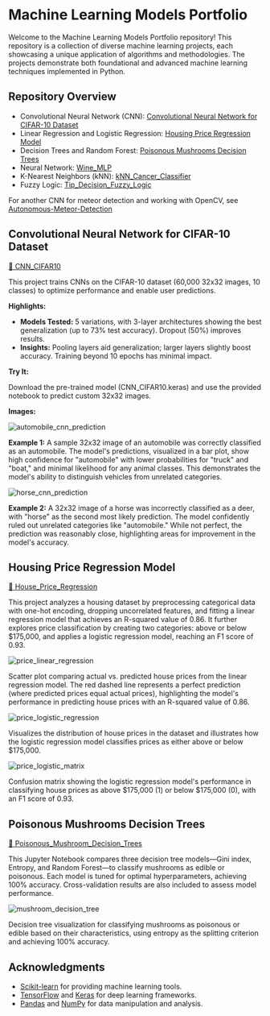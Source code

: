 # Machine Learning Models Portfolio

Welcome to the Machine Learning Models Portfolio repository! This repository is a collection of diverse machine learning projects, each showcasing a unique application of algorithms and methodologies. The projects demonstrate both foundational and advanced machine learning techniques implemented in Python.

## Repository Overview
  - Convolutional Neural Network (CNN): [Convolutional Neural Network for CIFAR-10 Dataset](https://github.com/caite21/Machine-Learning/tree/main?tab=readme-ov-file#convolutional-neural-network-for-cifar-10-dataset)
  - Linear Regression and Logistic Regression: [Housing Price Regression Model](https://github.com/caite21/Machine-Learning/tree/main?tab=readme-ov-file#housing-price-regression-model)
  - Decision Trees and Random Forest: [Poisonous Mushrooms Decision Trees](https://github.com/caite21/Machine-Learning/tree/main?tab=readme-ov-file#poisonous-mushrooms-decision-trees)
  - Neural Network: [Wine_MLP](https://github.com/caite21/Machine-Learning/blob/main/MLP_with_backprop.py)
  - K-Nearest Neighbors (kNN): [kNN_Cancer_Classifier](https://github.com/caite21/Machine-Learning/blob/main/kNN_cancer_classifier.py)
  - Fuzzy Logic: [Tip_Decision_Fuzzy_Logic](https://github.com/caite21/Machine-Learning/blob/main/tip_decision_fuzzy_logic.py)

For another CNN for meteor detection and working with OpenCV, see [Autonomous-Meteor-Detection](https://github.com/caite21/Autonomous-Meteor-Detection)


## Convolutional Neural Network for CIFAR-10 Dataset

[📁 CNN_CIFAR10](https://github.com/caite21/Machine-Learning/blob/main/CNN_CIFAR10.ipynb)

This project trains CNNs on the CIFAR-10 dataset (60,000 32x32 images, 10 classes) to optimize performance and enable user predictions.

**Highlights:**
- **Models Tested:** 5 variations, with 3-layer architectures showing the best generalization (up to 73% test accuracy). Dropout (50%) improves results.
- **Insights:** Pooling layers aid generalization; larger layers slightly boost accuracy. Training beyond 10 epochs has minimal impact.

**Try It:**

Download the pre-trained model (CNN_CIFAR10.keras) and use the provided notebook to predict custom 32x32 images.

**Images:**

![automobile_cnn_prediction](https://github.com/user-attachments/assets/27c2e2a8-debc-40b1-be35-4927b631f2e5)

**Example 1:**
A sample 32x32 image of an automobile was correctly classified as an automobile. The model's predictions, visualized in a bar plot, show high confidence for "automobile" with lower probabilities for "truck" and "boat," and minimal likelihood for any animal classes. This demonstrates the model's ability to distinguish vehicles from unrelated categories.


![horse_cnn_prediction](https://github.com/user-attachments/assets/b4d0764c-6e57-43fe-8677-ba466ef0ebb6)

**Example 2:**
A 32x32 image of a horse was incorrectly classified as a deer, with "horse" as the second most likely prediction. The model confidently ruled out unrelated categories like "automobile." While not perfect, the prediction was reasonably close, highlighting areas for improvement in the model's accuracy.



## Housing Price Regression Model

[📁 House_Price_Regression](https://github.com/caite21/Machine-Learning/blob/main/House_Price_Regression.ipynb)

This project analyzes a housing dataset by preprocessing categorical data with one-hot encoding, dropping uncorrelated features, and fitting a linear regression model that achieves an R-squared value of 0.86. It further explores price classification by creating two categories: above or below $175,000, and applies a logistic regression model, reaching an F1 score of 0.93.

![price_linear_regression](https://github.com/user-attachments/assets/9d96bcc5-4d50-4b32-8048-4cd3a13d863b)

Scatter plot comparing actual vs. predicted house prices from the linear regression model. The red dashed line represents a perfect prediction (where predicted prices equal actual prices), highlighting the model's performance in predicting house prices with an R-squared value of 0.86.

![price_logistic_regression](https://github.com/user-attachments/assets/64ea060b-7924-4a89-b9b5-8aa809878fac)

Visualizes the distribution of house prices in the dataset and illustrates how the logistic regression model classifies prices as either above or below $175,000.

![price_logistic_matrix](https://github.com/user-attachments/assets/2b838307-c458-414a-a820-bebca9705f3d)

Confusion matrix showing the logistic regression model's performance in classifying house prices as above $175,000 (1) or below $175,000 (0), with an F1 score of 0.93.


## Poisonous Mushrooms Decision Trees 

[📁 Poisonous_Mushroom_Decision_Trees](https://github.com/caite21/Machine-Learning/blob/main/Poisonous_Mushroom_Decision_Trees.ipynb)

This Jupyter Notebook compares three decision tree models—Gini index, Entropy, and Random Forest—to classify mushrooms as edible or poisonous. Each model is tuned for optimal hyperparameters, achieving 100% accuracy. Cross-validation results are also included to assess model performance.

![mushroom_decision_tree](https://github.com/user-attachments/assets/fcdeac78-6f5a-49d8-80d8-a099c6f5d437)

Decision tree visualization for classifying mushrooms as poisonous or edible based on their characteristics, using entropy as the splitting criterion and achieving 100% accuracy.




## Acknowledgments
- [Scikit-learn](https://scikit-learn.org/stable/) for providing machine learning tools.
- [TensorFlow](https://www.tensorflow.org/) and [Keras](https://keras.io/) for deep learning frameworks.
- [Pandas](https://pandas.pydata.org/) and [NumPy](https://numpy.org/doc/stable/) for data manipulation and analysis.
